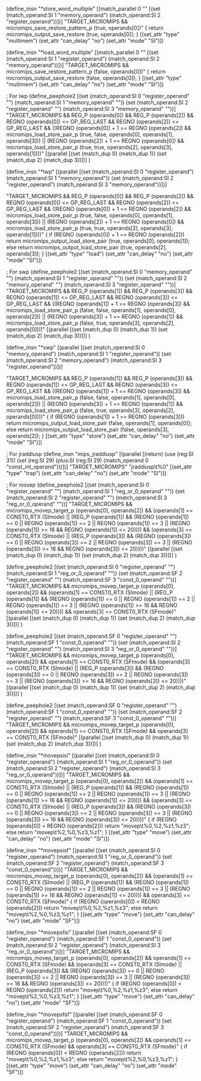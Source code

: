 (define_insn "*store_word_multiple"
  [(match_parallel 0 ""
       [(set (match_operand:SI 1 "memory_operand")
	     (match_operand:SI 2 "register_operand"))])]
  "TARGET_MICROMIPS
   && micromips_save_restore_pattern_p (true, operands[0])"
  { return micromips_output_save_restore (true, operands[0]); }
  [(set_attr "type"	"multimem")
   (set_attr "can_delay" "no")
   (set_attr "mode"	"SI")])

(define_insn "*load_word_multiple"
  [(match_parallel 0 ""
       [(set (match_operand:SI 1 "register_operand")
	     (match_operand:SI 2 "memory_operand"))])]
  "TARGET_MICROMIPS
   && micromips_save_restore_pattern_p (false, operands[0])"
  { return micromips_output_save_restore (false, operands[0]); }
  [(set_attr "type"	"multimem")
   (set_attr "can_delay" "no")
   (set_attr "mode"	"SI")])

; For lwp
(define_peephole2
  [(set (match_operand:SI 0 "register_operand" "")
        (match_operand:SI 1 "memory_operand" ""))
   (set (match_operand:SI 2 "register_operand" "")
        (match_operand:SI 3 "memory_operand" ""))]
  "TARGET_MICROMIPS
   && REG_P (operands[0]) && REG_P (operands[2])
   && REGNO (operands[0]) <= GP_REG_LAST
   && REGNO (operands[2]) <= GP_REG_LAST
   && ((REGNO (operands[0]) + 1 == REGNO (operands[2])
	&& micromips_load_store_pair_p (true, false, operands[0], operands[1], operands[3]))
       || (REGNO (operands[2]) + 1 == REGNO (operands[0])
	   && micromips_load_store_pair_p (true, true, operands[2], operands[3], operands[1])))"
  [(parallel [(set (match_dup 0) (match_dup 1))
              (set (match_dup 2) (match_dup 3))])]
)

(define_insn "*lwp"
  [(parallel [(set (match_operand:SI 0 "register_operand")
		   (match_operand:SI 1 "memory_operand"))
	      (set (match_operand:SI 2 "register_operand")
		   (match_operand:SI 3 "memory_operand"))])]

  "TARGET_MICROMIPS
   && REG_P (operands[0]) && REG_P (operands[2])
   && REGNO (operands[0]) <= GP_REG_LAST
   && REGNO (operands[2]) <= GP_REG_LAST
   && ((REGNO (operands[0]) + 1 == REGNO (operands[2])
	&& micromips_load_store_pair_p (true, false, operands[0], operands[1], operands[3]))
       || (REGNO (operands[2]) + 1 == REGNO (operands[0])
	   && micromips_load_store_pair_p (true, true, operands[2], operands[3], operands[1])))"
  {
    if (REGNO (operands[0]) + 1 == REGNO (operands[2]))
      return micromips_output_load_store_pair (true, operands[0], operands[1]);
    else
      return micromips_output_load_store_pair (true, operands[2], operands[3]);
  }
  [(set_attr "type"	"load")
   (set_attr "can_delay" "no")
   (set_attr "mode"	"SI")])

; For swp
(define_peephole2
  [(set (match_operand:SI 0 "memory_operand" "")
        (match_operand:SI 1 "register_operand" ""))
   (set (match_operand:SI 2 "memory_operand" "")
        (match_operand:SI 3 "register_operand" ""))]
  "TARGET_MICROMIPS
   && REG_P (operands[1]) && REG_P (operands[3])
   && REGNO (operands[1]) <= GP_REG_LAST
   && REGNO (operands[3]) <= GP_REG_LAST
   && ((REGNO (operands[1]) + 1 == REGNO (operands[3])
	&& micromips_load_store_pair_p (false, false, operands[1], operands[0], operands[2]))
       || (REGNO (operands[3]) + 1 == REGNO (operands[1])
	   && micromips_load_store_pair_p (false, true, operands[3], operands[2], operands[0])))"
  [(parallel [(set (match_dup 0) (match_dup 1))
              (set (match_dup 2) (match_dup 3))])]
)

(define_insn "*swp"
  [(parallel [(set (match_operand:SI 0 "memory_operand")
		   (match_operand:SI 1 "register_operand"))
	      (set (match_operand:SI 2 "memory_operand")
		   (match_operand:SI 3 "register_operand"))])]

  "TARGET_MICROMIPS
   && REG_P (operands[1]) && REG_P (operands[3])
   && REGNO (operands[1]) <= GP_REG_LAST
   && REGNO (operands[3]) <= GP_REG_LAST
   && ((REGNO (operands[1]) + 1 == REGNO (operands[3])
	&& micromips_load_store_pair_p (false, false, operands[1], operands[0], operands[2]))
       || (REGNO (operands[3]) + 1 == REGNO (operands[1])
	   && micromips_load_store_pair_p (false, true, operands[3], operands[2], operands[0])))"
  {
    if (REGNO (operands[1]) + 1 == REGNO (operands[3]))
      return micromips_output_load_store_pair (false, operands[1], operands[0]);
    else
      return micromips_output_load_store_pair (false, operands[3], operands[2]);
  }
  [(set_attr "type"	"store")
   (set_attr "can_delay" "no")
   (set_attr "mode"	"SI")])

; For jraddiusp
(define_insn "mips_jraddiusp"
  [(parallel [(return)
              (use (reg:SI 31))
	      (set (reg:SI 29)
		   (plus:SI (reg:SI 29)
			    (match_operand 0 "const_int_operand")))])]
  "TARGET_MICROMIPS"
  "jraddiusp\t%0"
  [(set_attr "type"	"trap")
   (set_attr "can_delay" "no")
   (set_attr "mode"	"SI")])

; For movep
(define_peephole2
  [(set (match_operand:SI 0 "register_operand" "")
        (match_operand:SI 1 "reg_or_0_operand" ""))
   (set (match_operand:SI 2 "register_operand" "")
        (match_operand:SI 3 "reg_or_0_operand" ""))]
  "TARGET_MICROMIPS
   && micromips_movep_target_p (operands[0], operands[2])
   && (operands[1] == CONST0_RTX (SImode)
       || (REG_P (operands[1])
           && (REGNO (operands[1]) == 0
               || REGNO (operands[1]) == 2
               || REGNO (operands[1]) == 3
               || (REGNO (operands[1]) >= 16 && REGNO (operands[1]) <= 20))))
   && (operands[3] == CONST0_RTX (SImode)
       || (REG_P (operands[3])
           && (REGNO (operands[3]) == 0
               || REGNO (operands[3]) == 2
               || REGNO (operands[3]) == 3
               || (REGNO (operands[3]) >= 16 && REGNO (operands[3]) <= 20))))"
  [(parallel [(set (match_dup 0) (match_dup 1))
              (set (match_dup 2) (match_dup 3))])]
)

(define_peephole2
  [(set (match_operand:SI 0 "register_operand" "")
        (match_operand:SI 1 "reg_or_0_operand" ""))
   (set (match_operand:SF 2 "register_operand" "")
        (match_operand:SF 3 "const_0_operand" ""))]
  "TARGET_MICROMIPS
   && micromips_movep_target_p (operands[0], operands[2])
   && (operands[1] == CONST0_RTX (SImode)
       || (REG_P (operands[1])
           && (REGNO (operands[1]) == 0
               || REGNO (operands[1]) == 2
               || REGNO (operands[1]) == 3
               || (REGNO (operands[1]) >= 16 && REGNO (operands[1]) <= 20))))
   && operands[3] == CONST0_RTX (SFmode)"
  [(parallel [(set (match_dup 0) (match_dup 1))
              (set (match_dup 2) (match_dup 3))])]
)

(define_peephole2
  [(set (match_operand:SF 0 "register_operand" "")
        (match_operand:SF 1 "const_0_operand" ""))
   (set (match_operand:SI 2 "register_operand" "")
        (match_operand:SI 3 "reg_or_0_operand" ""))]
  "TARGET_MICROMIPS
   && micromips_movep_target_p (operands[0], operands[2])
   && operands[1] == CONST0_RTX (SFmode)
   && (operands[3] == CONST0_RTX (SImode)
       || (REG_P (operands[3])
           && (REGNO (operands[3]) == 0
               || REGNO (operands[3]) == 2
               || REGNO (operands[3]) == 3
               || (REGNO (operands[3]) >= 16 && REGNO (operands[3]) <= 20))))"
  [(parallel [(set (match_dup 0) (match_dup 1))
              (set (match_dup 2) (match_dup 3))])]
)

(define_peephole2
  [(set (match_operand:SF 0 "register_operand" "")
        (match_operand:SF 1 "const_0_operand" ""))
   (set (match_operand:SF 2 "register_operand" "")
        (match_operand:SF 3 "const_0_operand" ""))]
  "TARGET_MICROMIPS
   && micromips_movep_target_p (operands[0], operands[2])
   && operands[1] == CONST0_RTX (SFmode)
   && operands[3] == CONST0_RTX (SFmode)"
  [(parallel [(set (match_dup 0) (match_dup 1))
              (set (match_dup 2) (match_dup 3))])]
)

(define_insn "*movepsisi"
  [(parallel [(set (match_operand:SI 0 "register_operand")
		   (match_operand:SI 1 "reg_or_0_operand"))
	      (set (match_operand:SI 2 "register_operand")
		   (match_operand:SI 3 "reg_or_0_operand"))])]
  "TARGET_MICROMIPS
   && micromips_movep_target_p (operands[0], operands[2])
   && (operands[1] == CONST0_RTX (SImode)
       || (REG_P (operands[1])
           && (REGNO (operands[1]) == 0
               || REGNO (operands[1]) == 2
               || REGNO (operands[1]) == 3
               || (REGNO (operands[1]) >= 16 && REGNO (operands[1]) <= 20))))
   && (operands[3] == CONST0_RTX (SImode)
       || (REG_P (operands[3])
           && (REGNO (operands[3]) == 0
               || REGNO (operands[3]) == 2
               || REGNO (operands[3]) == 3
               || (REGNO (operands[3]) >= 16 && REGNO (operands[3]) <= 20))))"
{
  if (REGNO (operands[0]) < REGNO (operands[2]))
    return "movep\t%0,%2,%z1,%z3";
  else
    return "movep\t%2,%0,%z3,%z1";
}
  [(set_attr "type"	"move")
   (set_attr "can_delay" "no")
   (set_attr "mode"	"SI")])

(define_insn "*movepsisf"
  [(parallel [(set (match_operand:SI 0 "register_operand")
		   (match_operand:SI 1 "reg_or_0_operand"))
	      (set (match_operand:SF 2 "register_operand")
		   (match_operand:SF 3 "const_0_operand"))])]
  "TARGET_MICROMIPS
   && micromips_movep_target_p (operands[0], operands[2])
   && (operands[1] == CONST0_RTX (SImode)
       || (REG_P (operands[1])
           && (REGNO (operands[1]) == 0
               || REGNO (operands[1]) == 2
               || REGNO (operands[1]) == 3
               || (REGNO (operands[1]) >= 16 && REGNO (operands[1]) <= 20))))
   && operands[3] == CONST0_RTX (SFmode)"
{
  if (REGNO (operands[0]) < REGNO (operands[2]))
    return "movep\t%0,%2,%z1,%z3";
  else
    return "movep\t%2,%0,%z3,%z1";
}
  [(set_attr "type"	"move")
   (set_attr "can_delay" "no")
   (set_attr "mode"	"SF")])

(define_insn "*movepsfsi"
  [(parallel [(set (match_operand:SF 0 "register_operand")
		   (match_operand:SF 1 "const_0_operand"))
	      (set (match_operand:SI 2 "register_operand")
		   (match_operand:SI 3 "reg_or_0_operand"))])]
  "TARGET_MICROMIPS
   && micromips_movep_target_p (operands[0], operands[2])
   && operands[1] == CONST0_RTX (SFmode)
   && (operands[3] == CONST0_RTX (SImode)
       || (REG_P (operands[3])
           && (REGNO (operands[3]) == 0
               || REGNO (operands[3]) == 2
               || REGNO (operands[3]) == 3
               || (REGNO (operands[3]) >= 16 && REGNO (operands[3]) <= 20))))"
{
  if (REGNO (operands[0]) < REGNO (operands[2]))
    return "movep\t%0,%2,%z1,%z3";
  else
    return "movep\t%2,%0,%z3,%z1";
}
  [(set_attr "type"	"move")
   (set_attr "can_delay" "no")
   (set_attr "mode"	"SF")])

(define_insn "*movepsfsf"
  [(parallel [(set (match_operand:SF 0 "register_operand")
		   (match_operand:SF 1 "const_0_operand"))
	      (set (match_operand:SF 2 "register_operand")
		   (match_operand:SF 3 "const_0_operand"))])]
  "TARGET_MICROMIPS
   && micromips_movep_target_p (operands[0], operands[2])
   && operands[1] == CONST0_RTX (SFmode)
   && operands[3] == CONST0_RTX (SFmode)"
{
  if (REGNO (operands[0]) < REGNO (operands[2]))
    return "movep\t%0,%2,%z1,%z3";
  else
    return "movep\t%2,%0,%z3,%z1";
}
  [(set_attr "type"	"move")
   (set_attr "can_delay" "no")
   (set_attr "mode"	"SF")])
